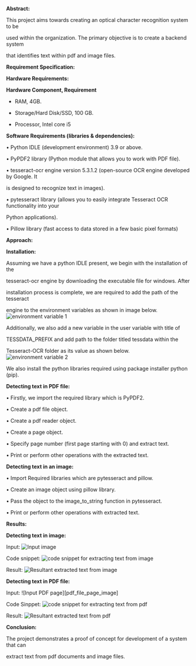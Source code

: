 ﻿**Abstract:**

This project aims towards creating an optical character recognition system to be

used within the organization. The primary objective is to create a backend system

that identifies text within pdf and image files.

**Requirement Specification:**

**Hardware Requirements:**

**Hardware Component, Requirement**

- RAM, 4GB.

- Storage/Hard Disk/SSD, 100 GB.

- Processor, Intel core i5

**Software Requirements (libraries & dependencies):**

• Python IDLE (development environment) 3.9 or above.

• PyPDF2 library (Python module that allows you to work with PDF file).

• tesseract-ocr engine version 5.3.1.2 (open-source OCR engine developed by Google. It

is designed to recognize text in images).

• pytesseract library (allows you to easily integrate Tesseract OCR functionality into your

Python applications).

• Pillow library (fast access to data stored in a few basic pixel formats)

**Approach:**

**Installation:**

Assuming we have a python IDLE present, we begin with the installation of the

tesseract-ocr engine by downloading the executable file for windows. After

installation process is complete, we are required to add the path of the tesseract

engine to the environment variables as shown in image below.
![environment variable 1](env_1.png)

Additionally, we also add a new variable in the user variable with title of

TESSDATA_PREFIX and add path to the folder titled tessdata within the

Tesseract-OCR folder as its value as shown below.
![environment variable 2](env_2.png)

We also install the python libraries required using package installer python (pip).

**Detecting text in PDF file:**

• Firstly, we import the required library which is PyPDF2.

• Create a pdf file object.

• Create a pdf reader object.

• Create a page object.

• Specify page number (first page starting with 0) and extract text.

• Print or perform other operations with the extracted text.

**Detecting text in an image:**

• Import Required libraries which are pytesseract and pillow.

• Create an image object using pillow library.

• Pass the object to the image_to_string function in pytesseract.

• Print or perform other operations with extracted text.

**Results:**

**Detecting text in image:**

Input:
![Input image](sample_text.png)

Code snippet:
![code snippet for extracting text from image](image_code.png)

Result:
![Resultant extracted text from image](image_result.png)

**Detecting text in PDF file:**

Input:
![Input PDF page][pdf_file_page_image]

Code Sinppet:
![code snippet for extracting text from pdf](pdf_code.png)

Result:
![Resultant extracted text from pdf](pdf_result.png)


**Conclusion:**

The project demonstrates a proof of concept for development of a system that can

extract text from pdf documents and image files.
